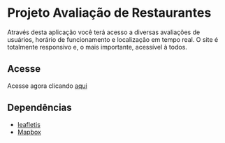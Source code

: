 # Projeto Avaliação de Restaurantes

Através desta aplicação você terá acesso a diversas avaliações de usuários, horário de funcionamento e localização em tempo real. O site é totalmente responsivo e, o mais importante, acessível à todos.

## Acesse

Acesse agora clicando [aqui]()

## Dependências

* [leafletjs](https://leafletjs.com/)
* [Mapbox](https://www.mapbox.com/)